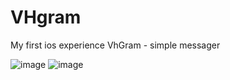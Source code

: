 # VHgram
My first ios experience
VhGram - simple messager

![image](https://user-images.githubusercontent.com/30373406/164588394-b5d89959-ffd0-4127-bb43-0520ec814309.png)
![image](https://user-images.githubusercontent.com/30373406/164588424-9bd52a1d-d7ea-497b-bfb5-ad43c196120d.png)
